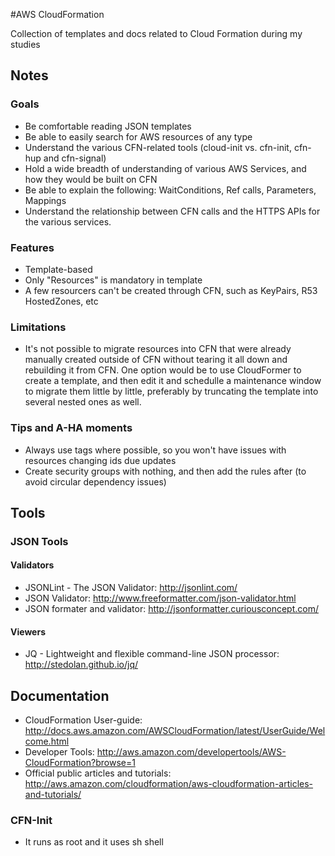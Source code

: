 #AWS CloudFormation

Collection of templates and docs related to Cloud Formation during my studies

## Notes 

### Goals

* Be comfortable reading JSON templates
* Be able to easily search for AWS resources of any type
* Understand the various CFN-related tools (cloud-init vs. cfn-init, cfn-hup and cfn-signal)
* Hold a wide breadth of understanding of various AWS Services, and how they would be built on CFN
* Be able to explain the following: WaitConditions, Ref calls, Parameters, Mappings 
* Understand the relationship between CFN calls and the HTTPS APIs for the various services. 

### Features

* Template-based
* Only "Resources" is mandatory in template
* A few resourcers can't be created through CFN, such as KeyPairs, R53 HostedZones, etc

### Limitations

* It's not possible to migrate resources into CFN that were already manually created outside of CFN without tearing it all down and rebuilding it from CFN. One option would be to use CloudFormer to create a template, and then edit it and schedulle a maintenance window to migrate them little by little, preferably by truncating the template into several nested ones as well.

### Tips and A-HA moments

* Always use tags where possible, so you won't have issues with resources changing ids due updates
* Create security groups with nothing, and then add the rules after (to avoid circular dependency issues)

## Tools

### JSON Tools 

#### Validators
* JSONLint - The JSON Validator: http://jsonlint.com/
* JSON Validator: http://www.freeformatter.com/json-validator.html
* JSON formater and validator: http://jsonformatter.curiousconcept.com/

#### Viewers
* JQ - Lightweight and flexible command-line JSON processor: http://stedolan.github.io/jq/

## Documentation
* CloudFormation User-guide: http://docs.aws.amazon.com/AWSCloudFormation/latest/UserGuide/Welcome.html
* Developer Tools: http://aws.amazon.com/developertools/AWS-CloudFormation?browse=1
* Official public articles and tutorials: http://aws.amazon.com/cloudformation/aws-cloudformation-articles-and-tutorials/

### CFN-Init

* It runs as root and it uses sh shell
